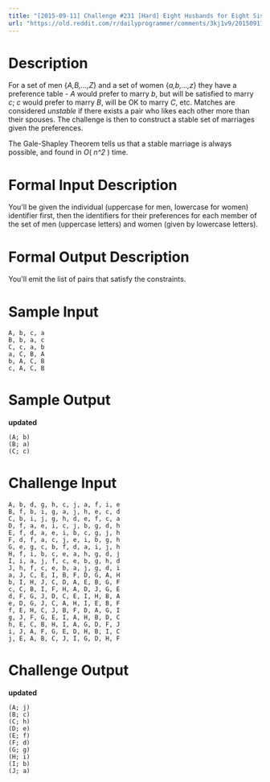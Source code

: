 ```yaml
---
title: "[2015-09-11] Challenge #231 [Hard] Eight Husbands for Eight Sisters"
url: "https://old.reddit.com/r/dailyprogrammer/comments/3kj1v9/20150911_challenge_231_hard_eight_husbands_for/"
---
```


# Description

For a set of men {*A,B,...,Z*} and a set of women {*a,b,...,z*} they have a preference table - *A* would prefer to marry *b*, but will be satisfied to marry *c*; *c* would prefer to marry *B*, will be OK to marry *C*, etc. Matches are considered *unstable* if there exists a pair who likes each other more than their spouses.  The challenge is then to construct a stable set of marriages given the preferences.

The Gale-Shapley Theorem tells us that a stable marriage is always possible, and found in *O*( *n^2* ) time.

# Formal Input Description

You'll be given the individual (uppercase for men, lowercase for women) identifier first, then the identifiers for their preferences for each member of the set of men (uppercase letters) and women (given by lowercase letters). 

# Formal Output Description

You'll emit the list of pairs that satisfy the constraints.

# Sample Input

    A, b, c, a
    B, b, a, c
    C, c, a, b
    a, C, B, A
    b, A, C, B
    c, A, C, B

# Sample Output

**updated** 


    (A; b)
    (B; a)
    (C; c)

# Challenge Input

    A, b, d, g, h, c, j, a, f, i, e
    B, f, b, i, g, a, j, h, e, c, d
    C, b, i, j, g, h, d, e, f, c, a
    D, f, a, e, i, c, j, b, g, d, h
    E, f, d, a, e, i, b, c, g, j, h
    F, d, f, a, c, j, e, i, b, g, h
    G, e, g, c, b, f, d, a, i, j, h
    H, f, i, b, c, e, a, h, g, d, j
    I, i, a, j, f, c, e, b, g, h, d
    J, h, f, c, e, b, a, j, g, d, i
    a, J, C, E, I, B, F, D, G, A, H
    b, I, H, J, C, D, A, E, B, G, F
    c, C, B, I, F, H, A, D, J, G, E
    d, F, G, J, D, C, E, I, H, B, A
    e, D, G, J, C, A, H, I, E, B, F
    f, E, H, C, J, B, F, D, A, G, I
    g, J, F, G, E, I, A, H, B, D, C
    h, E, C, B, H, I, A, G, D, F, J
    i, J, A, F, G, E, D, H, B, I, C
    j, E, A, B, C, J, I, G, D, H, F

# Challenge  Output 

**updated** 

    (A; j)
    (B; c)
    (C; h)
    (D; e)
    (E; f)
    (F; d)
    (G; g)
    (H; i)
    (I; b)
    (J; a)

